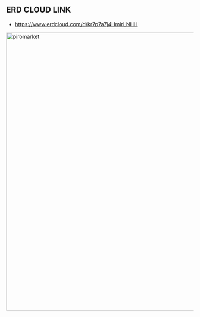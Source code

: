 ## ERD CLOUD LINK
- https://www.erdcloud.com/d/kr7p7a7j4HmirLNHH

<img width="1107" height="746" alt="piromarket" src="https://github.com/user-attachments/assets/31e910fb-8f0e-41ff-b334-7104ab978ccb" />